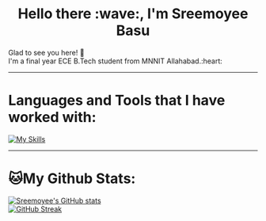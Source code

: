 <h1 align="center">Hello there :wave:, I'm Sreemoyee Basu  </br></h1>
<p align="center">

</p>
<p>Glad to see you here! 🤩</br>
 I'm a final year ECE B.Tech student from MNNIT Allahabad.:heart: </br>

</p>

<hr>

# Languages and Tools that I have worked with:
<p align="left"> 
 
[![My Skills](https://skillicons.dev/icons?i=cpp,html,css,js,jquery,express,nodejs,react,django,tailwind,bootstrap,mui,mongodb,mysql,python,flutter,visualstudio,atom)](https://skillicons.dev)

</p>

<hr>

#  🐱My Github Stats:

  [![Sreemoyee's GitHub stats](https://github-readme-stats.vercel.app/api?username=sreebasu05&show_icons=true&theme=dark&count_private=true&hide=issues,stars&show_icons=true)](https://github.com/sreebasu05/github-readme-stats)
<br>
  [![GitHub Streak](https://github-readme-streak-stats.herokuapp.com/?user=sreebasu05&theme=dark)](https://github.com/sreebasu05/github-readme-streak-stats)
<br>
